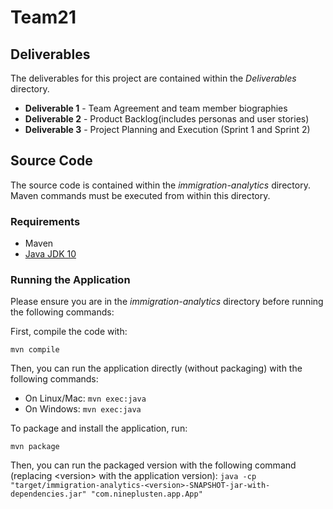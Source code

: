 # Team21

## Deliverables

The deliverables for this project are contained within the *Deliverables* directory.
* **Deliverable 1** - Team Agreement and team member biographies
* **Deliverable 2** - Product Backlog(includes personas and user stories)
* **Deliverable 3** - Project Planning and Execution (Sprint 1 and Sprint 2)

## Source Code

The source code is contained within the *immigration-analytics* directory. Maven commands must be executed from within this directory.

### Requirements

* Maven
* <a href='https://www.oracle.com/technetwork/java/javase/downloads/java-archive-javase10-4425482.html'>Java JDK 10</a>

### Running the Application

Please ensure you are in the *immigration-analytics* directory before running the following commands:

First, compile the code with:

`mvn compile`

Then, you can run the application directly (without packaging) with the following commands:
* On Linux/Mac: `mvn exec:java`
* On Windows: `mvn exec:java`

To package and install the application, run:

`mvn package`

Then, you can run the packaged version with the following command (replacing &lt;version&gt; with the application version):
`java -cp "target/immigration-analytics-<version>-SNAPSHOT-jar-with-dependencies.jar" "com.nineplusten.app.App"`

